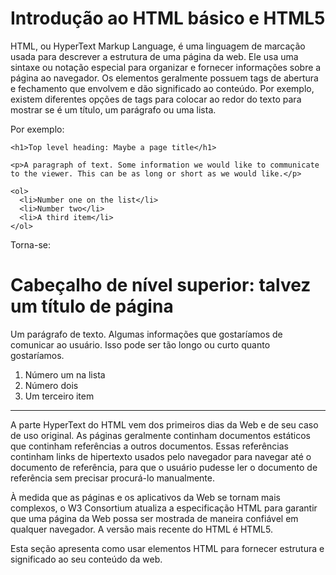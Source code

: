 # Introdução ao HTML básico e HTML5

HTML, ou HyperText Markup Language, é uma linguagem de marcação usada para descrever a estrutura de uma página da web. Ele usa uma sintaxe ou notação especial para organizar e fornecer informações sobre a página ao navegador. Os elementos geralmente possuem tags de abertura e fechamento que envolvem e dão significado ao conteúdo. Por exemplo, existem diferentes opções de tags para colocar ao redor do texto para mostrar se é um título, um parágrafo ou uma lista.

Por exemplo:

```
<h1>Top level heading: Maybe a page title</h1>

<p>A paragraph of text. Some information we would like to communicate to the viewer. This can be as long or short as we would like.</p>

<ol>
  <li>Number one on the list</li>
  <li>Number two</li>
  <li>A third item</li>
</ol>
```

Torna-se:

# Cabeçalho de nível superior: talvez um título de página

Um parágrafo de texto. Algumas informações que gostaríamos de comunicar ao usuário. Isso pode ser tão longo ou curto quanto gostaríamos.

1. Número um na lista
2. Número dois
3. Um terceiro item

---

A parte HyperText do HTML vem dos primeiros dias da Web e de seu caso de uso original. As páginas geralmente continham documentos estáticos que continham referências a outros documentos. Essas referências continham links de hipertexto usados ​​pelo navegador para navegar até o documento de referência, para que o usuário pudesse ler o documento de referência sem precisar procurá-lo manualmente.

À medida que as páginas e os aplicativos da Web se tornam mais complexos, o W3 Consortium atualiza a especificação HTML para garantir que uma página da Web possa ser mostrada de maneira confiável em qualquer navegador. A versão mais recente do HTML é HTML5.

Esta seção apresenta como usar elementos HTML para fornecer estrutura e significado ao seu conteúdo da web.